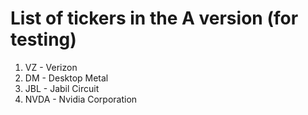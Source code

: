 # List of tickers in the A version (for testing)
1. VZ - Verizon
2. DM - Desktop Metal
3. JBL - Jabil Circuit
4. NVDA - Nvidia Corporation
